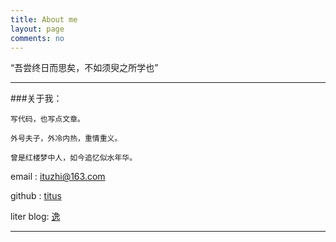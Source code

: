 ```yaml
---
title: About me
layout: page
comments: no
---
```



“吾尝终日而思矣，不如须臾之所学也”

----

###关于我： 

```
写代码，也写点文章。

外号夫子，外冷内热，重情重义。

曾是红楼梦中人，如今追忆似水年华。

```

email  : ituzhi@163.com

github : [titus](https://github.com/huangtuzhi)

liter blog: [逸](http://blog.fuzhii.com/)


----

